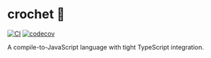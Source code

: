 # crochet 🧣

[![CI](https://github.com/crochet-lang/crochet/actions/workflows/ci.yml/badge.svg)](https://github.com/crochet-lang/crochet/actions/workflows/ci.yml)
[![codecov](https://codecov.io/gh/crochet-lang/crochet/branch/main/graph/badge.svg?token=0r6KE7snsL)](https://codecov.io/gh/crochet-lang/crochet)

A compile-to-JavaScript language with tight TypeScript integration.
